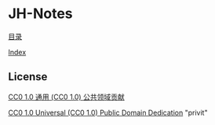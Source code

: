 # JH-Notes

[目录](index.md)

[Index](index.md)

## License
[CC0 1.0 通用 (CC0 1.0) 公共领域贡献](https://creativecommons.org/publicdomain/zero/1.0/deed.zh)

[CC0 1.0 Universal (CC0 1.0) Public Domain Dedication](https://creativecommons.org/publicdomain/zero/1.0/deed.en)
"privit" 

